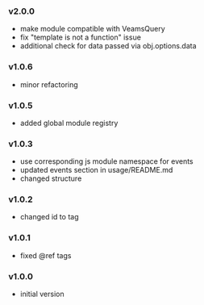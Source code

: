 ### v2.0.0
- make module compatible with VeamsQuery
- fix "template is not a function" issue
- additional check for data passed via obj.options.data

### v1.0.6
- minor refactoring

### v1.0.5
- added global module registry

### v1.0.3
- use corresponding js module namespace for events
- updated events section in usage/README.md
- changed structure

### v1.0.2
- changed id to tag

### v1.0.1
- fixed @ref tags

### v1.0.0
- initial version